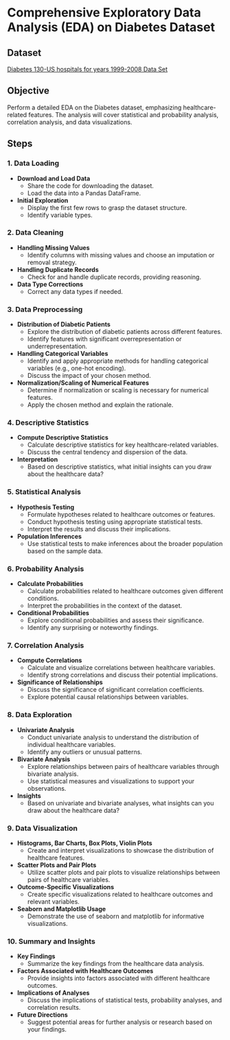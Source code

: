 # Comprehensive Exploratory Data Analysis (EDA) on Diabetes Dataset

## Dataset
[Diabetes 130-US hospitals for years 1999-2008 Data Set](https://archive.ics.uci.edu/ml/datasets/diabetes+130-us+hospitals+for+years+1999-2008)

## Objective
Perform a detailed EDA on the Diabetes dataset, emphasizing healthcare-related features. The analysis will cover statistical and probability analysis, correlation analysis, and data visualizations.

## Steps

### 1. Data Loading
   - **Download and Load Data**
      - Share the code for downloading the dataset.
      - Load the data into a Pandas DataFrame.
   - **Initial Exploration**
      - Display the first few rows to grasp the dataset structure.
      - Identify variable types.

### 2. Data Cleaning
   - **Handling Missing Values**
      - Identify columns with missing values and choose an imputation or removal strategy.
   - **Handling Duplicate Records**
      - Check for and handle duplicate records, providing reasoning.
   - **Data Type Corrections**
      - Correct any data types if needed.

### 3. Data Preprocessing
   - **Distribution of Diabetic Patients**
      - Explore the distribution of diabetic patients across different features.
      - Identify features with significant overrepresentation or underrepresentation.
   - **Handling Categorical Variables**
      - Identify and apply appropriate methods for handling categorical variables (e.g., one-hot encoding).
      - Discuss the impact of your chosen method.
   - **Normalization/Scaling of Numerical Features**
      - Determine if normalization or scaling is necessary for numerical features.
      - Apply the chosen method and explain the rationale.

### 4. Descriptive Statistics
   - **Compute Descriptive Statistics**
      - Calculate descriptive statistics for key healthcare-related variables.
      - Discuss the central tendency and dispersion of the data.
   - **Interpretation**
      - Based on descriptive statistics, what initial insights can you draw about the healthcare data?

### 5. Statistical Analysis
   - **Hypothesis Testing**
      - Formulate hypotheses related to healthcare outcomes or features.
      - Conduct hypothesis testing using appropriate statistical tests.
      - Interpret the results and discuss their implications.
   - **Population Inferences**
      - Use statistical tests to make inferences about the broader population based on the sample data.

### 6. Probability Analysis
   - **Calculate Probabilities**
      - Calculate probabilities related to healthcare outcomes given different conditions.
      - Interpret the probabilities in the context of the dataset.
   - **Conditional Probabilities**
      - Explore conditional probabilities and assess their significance.
      - Identify any surprising or noteworthy findings.

### 7. Correlation Analysis
   - **Compute Correlations**
      - Calculate and visualize correlations between healthcare variables.
      - Identify strong correlations and discuss their potential implications.
   - **Significance of Relationships**
      - Discuss the significance of significant correlation coefficients.
      - Explore potential causal relationships between variables.

### 8. Data Exploration
   - **Univariate Analysis**
      - Conduct univariate analysis to understand the distribution of individual healthcare variables.
      - Identify any outliers or unusual patterns.
   - **Bivariate Analysis**
      - Explore relationships between pairs of healthcare variables through bivariate analysis.
      - Use statistical measures and visualizations to support your observations.
   - **Insights**
      - Based on univariate and bivariate analyses, what insights can you draw about the healthcare data?

### 9. Data Visualization
   - **Histograms, Bar Charts, Box Plots, Violin Plots**
      - Create and interpret visualizations to showcase the distribution of healthcare features.
   - **Scatter Plots and Pair Plots**
      - Utilize scatter plots and pair plots to visualize relationships between pairs of healthcare variables.
   - **Outcome-Specific Visualizations**
      - Create specific visualizations related to healthcare outcomes and relevant variables.
   - **Seaborn and Matplotlib Usage**
      - Demonstrate the use of seaborn and matplotlib for informative visualizations.

### 10. Summary and Insights
   - **Key Findings**
      - Summarize the key findings from the healthcare data analysis.
   - **Factors Associated with Healthcare Outcomes**
      - Provide insights into factors associated with different healthcare outcomes.
   - **Implications of Analyses**
      - Discuss the implications of statistical tests, probability analyses, and correlation results.
   - **Future Directions**
      - Suggest potential areas for further analysis or research based on your findings.
